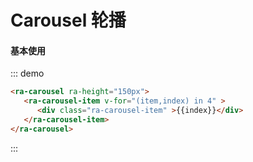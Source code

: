 # Carousel 轮播

#### 基本使用

::: demo

```html
<ra-carousel ra-height="150px">
   <ra-carousel-item v-for="(item,index) in 4" >
      <div class="ra-carousel-item" >{{index}}</div>
   </ra-carousel-item>
</ra-carousel>
```

:::